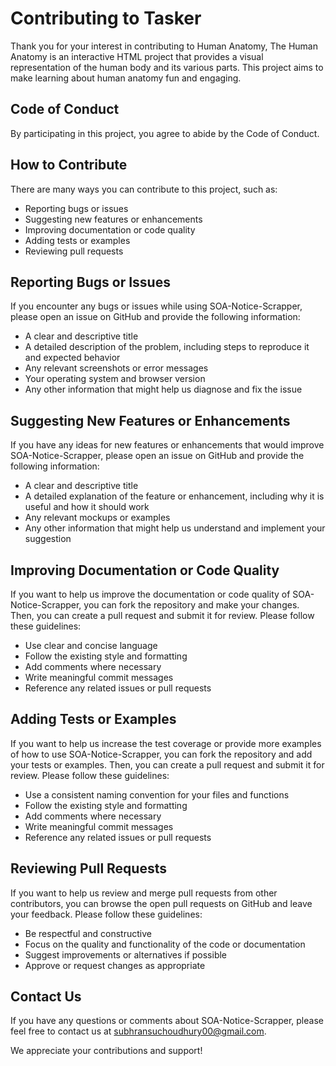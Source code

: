 # Contributing to Tasker

Thank you for your interest in contributing to Human Anatomy, The Human Anatomy is an interactive HTML project that provides a visual representation of the human body and its various parts. This project aims to make learning about human anatomy fun and engaging.

## Code of Conduct

By participating in this project, you agree to abide by the Code of Conduct.

## How to Contribute

There are many ways you can contribute to this project, such as:

- Reporting bugs or issues
- Suggesting new features or enhancements
- Improving documentation or code quality
- Adding tests or examples
- Reviewing pull requests

## Reporting Bugs or Issues

If you encounter any bugs or issues while using SOA-Notice-Scrapper, please open an issue on GitHub and provide the following information:

- A clear and descriptive title
- A detailed description of the problem, including steps to reproduce it and expected behavior
- Any relevant screenshots or error messages
- Your operating system and browser version
- Any other information that might help us diagnose and fix the issue

## Suggesting New Features or Enhancements

If you have any ideas for new features or enhancements that would improve SOA-Notice-Scrapper, please open an issue on GitHub and provide the following information:

- A clear and descriptive title
- A detailed explanation of the feature or enhancement, including why it is useful and how it should work
- Any relevant mockups or examples
- Any other information that might help us understand and implement your suggestion

## Improving Documentation or Code Quality

If you want to help us improve the documentation or code quality of SOA-Notice-Scrapper, you can fork the repository and make your changes. Then, you can create a pull request and submit it for review. Please follow these guidelines:

- Use clear and concise language
- Follow the existing style and formatting
- Add comments where necessary
- Write meaningful commit messages
- Reference any related issues or pull requests

## Adding Tests or Examples

If you want to help us increase the test coverage or provide more examples of how to use SOA-Notice-Scrapper, you can fork the repository and add your tests or examples. Then, you can create a pull request and submit it for review. Please follow these guidelines:

- Use a consistent naming convention for your files and functions
- Follow the existing style and formatting
- Add comments where necessary
- Write meaningful commit messages
- Reference any related issues or pull requests

## Reviewing Pull Requests

If you want to help us review and merge pull requests from other contributors, you can browse the open pull requests on GitHub and leave your feedback. Please follow these guidelines:

- Be respectful and constructive
- Focus on the quality and functionality of the code or documentation
- Suggest improvements or alternatives if possible
- Approve or request changes as appropriate

## Contact Us

If you have any questions or comments about SOA-Notice-Scrapper, please feel free to contact us at subhransuchoudhury00@gmail.com.

We appreciate your contributions and support!
